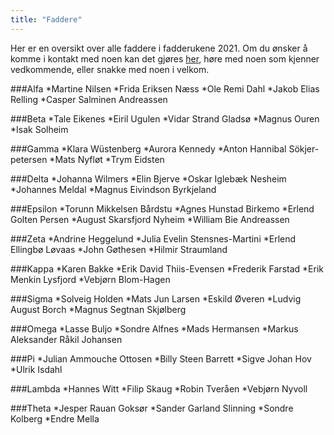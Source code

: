 ```yaml
---
title: "Faddere"
---
```


Her er en oversikt over alle faddere i fadderukene 2021. Om du ønsker å komme i kontakt med noen kan det gjøres [her](https://online.ntnu.no/profile/user_search/), høre med noen som kjenner vedkommende, eller snakke med noen i velkom.


###Alfa
*Martine Nilsen
*Frida Eriksen Næss
*Ole Remi Dahl
*Jakob Elias Relling
*Casper Salminen Andreassen

###Beta
*Tale Eikenes
*Eiril Ugulen
*Vidar Strand Gladsø
*Magnus Ouren
*Isak Solheim

###Gamma
*Klara Wüstenberg
*Aurora Kennedy
*Anton Hannibal Sökjer-petersen
*Mats Nyfløt
*Trym Eidsten

###Delta
*Johanna Wilmers
*Elin Bjerve
*Oskar Iglebæk Nesheim
*Johannes Meldal
*Magnus Eivindson Byrkjeland

###Epsilon
*Torunn Mikkelsen Bårdstu
*Agnes Hunstad Birkemo
*Erlend Golten Persen
*August Skarsfjord Nyheim
*William Bie Andreassen

###Zeta
*Andrine Heggelund
*Julia Evelin Stensnes-Martini
*Erlend Ellingbø Løvaas
*John Gøthesen
*Hilmir Straumland

###Kappa
*Karen Bakke
*Erik David Thiis-Evensen
*Frederik Farstad
*Erik Menkin Lysfjord
*Vebjørn Blom-Hagen

###Sigma
*Solveig Holden
*Mats Jun Larsen
*Eskild Øveren
*Ludvig August Borch
*Magnus Segtnan Skjølberg

###Omega
*Lasse Buljo
*Sondre Alfnes
*Mads Hermansen
*Markus Aleksander Råkil Johansen

###Pi
*Julian Ammouche Ottosen
*Billy Steen Barrett
*Sigve Johan Hov
*Ulrik Isdahl

###Lambda
*Hannes Witt
*Filip Skaug
*Robin Tveråen
*Vebjørn Nyvoll

###Theta
*Jesper Rauan Goksør
*Sander Garland Slinning
*Sondre Kolberg
*Endre Mella
